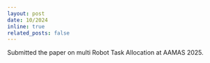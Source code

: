 ```yaml
---
layout: post
date: 10/2024
inline: true
related_posts: false
---
```


Submitted the paper on multi Robot Task Allocation at AAMAS 2025.
